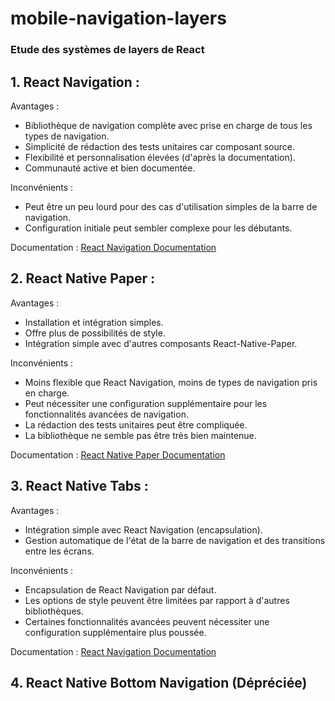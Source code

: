 # mobile-navigation-layers
### Etude des systèmes de layers de React


## 1. React Navigation :

Avantages :
- Bibliothèque de navigation complète avec prise en charge de tous les types de navigation.
- Simplicité de rédaction des tests unitaires car composant source.
- Flexibilité et personnalisation élevées (d'après la documentation).
- Communauté active et bien documentée.

Inconvénients :
- Peut être un peu lourd pour des cas d'utilisation simples de la barre de navigation.
- Configuration initiale peut sembler complexe pour les débutants.

Documentation : [React Navigation Documentation](https://reactnavigation.org/docs/getting-started)

## 2. React Native Paper :

Avantages :
- Installation et intégration simples.
- Offre plus de possibilités de style.
- Intégration simple avec d'autres composants React-Native-Paper.

Inconvénients :
- Moins flexible que React Navigation, moins de types de navigation pris en charge.
- Peut nécessiter une configuration supplémentaire pour les fonctionnalités avancées de navigation.
- La rédaction des tests unitaires peut être compliquée.
- La bibliothèque ne semble pas être très bien maintenue.

Documentation : [React Native Paper Documentation](https://callstack.github.io/react-native-paper/)

## 3. React Native Tabs :

Avantages :
- Intégration simple avec React Navigation (encapsulation).
- Gestion automatique de l'état de la barre de navigation et des transitions entre les écrans.

Inconvénients :
- Encapsulation de React Navigation par défaut.
- Les options de style peuvent être limitées par rapport à d'autres bibliothèques.
- Certaines fonctionnalités avancées peuvent nécessiter une configuration supplémentaire plus poussée.

Documentation : [React Navigation Documentation](https://reactnavigation.org/docs/getting-started)

## 4. React Native Bottom Navigation (Dépréciée)

